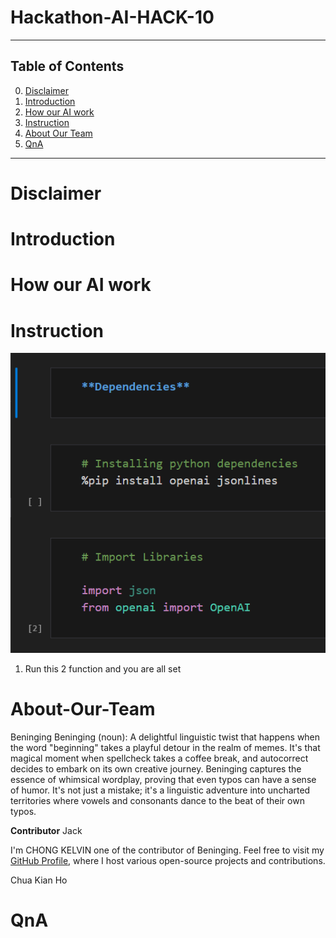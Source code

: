 # Hackathon-AI-HACK-10

- - -

## Table of Contents

0. [Disclaimer](#disclaimer)
1. [Introduction](#Introduction)
2. [How our AI work](#how-our-ai-work)
3. [Instruction](#Instruction)
4. [About Our Team](#About-Our-Team)
5. [QnA](#QnA)

- - -

# Disclaimer

# Introduction

# How our AI work

# Instruction
![Dependency_install.png](.media/Dependency_install.png)
1. Run this 2 function and you are all set

# About-Our-Team
<stronf>Beninging</strong>
Beninging (noun): A delightful linguistic twist that happens when the word "beginning" takes a playful detour in the realm of memes. It's that magical moment when spellcheck takes a coffee break, and autocorrect decides to embark on its own creative journey. Beninging captures the essence of whimsical wordplay, proving that even typos can have a sense of humor. It's not just a mistake; it's a linguistic adventure into uncharted territories where vowels and consonants dance to the beat of their own typos.

<strong>Contributor</strong>
Jack

I'm CHONG KELVIN one of the contributor of Beninging. Feel free to visit my [GitHub Profile](https://github.com/kelocker), where I host various open-source projects and contributions.

Chua Kian Ho

# QnA